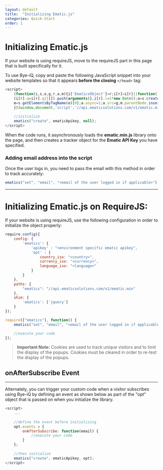 ```yaml
---
layout: default
title:  "Initializing Ematic.js"
categories: Quick-Start
order: 1
---
```


# Initializing Ematic.js

If your website is using requireJS, move to the requireJS part in this page that is built specifically for it.

To use Bye-iQ, copy and paste the following JavaScript snippet into your website templates so that it appears __before the closing__ ```</head>``` tag:


```js
<script>
    (function(i,s,o,g,r,a,m){i['EmaticsObject']=r;i[r]=i[r]||function(){
    (i[r].q=i[r].q||[]).push(arguments)},i[r].l=1*new Date();a=s.createElement(o),
    m=s.getElementsByTagName(o)[0];a.async=1;a.src=g;m.parentNode.insertBefore(a,m)
    })(window,document,'script','//api.ematicsolutions.com/v1/ematic.min.js','ematics');
    
    //initialize
    ematics("create", ematicApikey, null);
</script>
```

When the code runs, it asynchronously loads the __ematic.min.js__ library onto the page, and then creates a tracker object for the __Ematic API Key__ you have specified.

### Adding email address into the script

Once the user logs in, you need to pass the email with this method in order to track accurately:

```js
ematics("set", "email", "<email of the user logged in if applicable>")
```
---
# Initializing Ematic.js on RequireJS:

If your website is using requireJS, use the following configuration in order to initialize the object properly:

```js
require.config({
    config: {
        'ematics': {
            'apikey' : "<environment specific ematic apikey",
            'opt' : {
                country_iso: "<country>",
                currency_iso: "<currency>",
                language_iso: "<language>"
            }
        }
    },
    paths: {
        "ematics": "//api.ematicsolutions.com/v1/ematic.min"
    },
    shim: {
        'ematics': ['jquery']
    }
});

require(["ematics"], function() {
    ematics("set", "email", "<email of the user logged in if applicable>");

    //execute your code
});
```
> __Important Note:__ Cookies are used to track unique visitors and to limit the display of the popups. Cookies must be cleared in order to re-test the display of the popups.

## onAfterSubscribe Event
---
Alternately, you can trigger your custom code when a visitor subscribes using Bye-iQ by defining an event as shown below as part of the "opt" object that is passed on when you initialize the library.

```js
<script>
    ...
    
    //define the event before initializing
    opt.events = {
        onAfterSubscribe: function(email) {
            //execute your code
        }
    };
    
    //then initialize
    ematics("create", ematicApikey, opt);
</script>
```